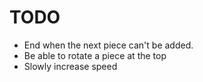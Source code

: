 # TODO
* End when the next piece can't be added.
* Be able to rotate a piece at the top
* Slowly increase speed
